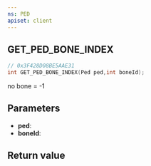 ```yaml
---
ns: PED
apiset: client
---
```

## GET_PED_BONE_INDEX

```c
// 0x3F428D08BE5AAE31
int GET_PED_BONE_INDEX(Ped ped,int boneId);
```

no bone = -1

## Parameters
* **ped**:
* **boneId**:

## Return value

